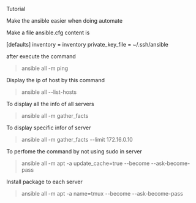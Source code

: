 Tutorial

Make the ansible easier when doing automate

Make a file ansible.cfg content is

[defaults]
inventory = inventory
private_key_file = ~/.ssh/ansible 


after execute the command
> ansible all -m ping


Display the ip of host by this command
> ansible all --list-hosts


To display all the info of all servers
>ansible all -m gather_facts

To display specific infor of server
> ansible all -m gather_facts --limit 172.16.0.10



To perfome the command by not using sudo in server
> ansible all -m apt -a update_cache=true --become --ask-become-pass

Install package to each server
> ansible all -m apt -a name=tmux --become --ask-become-pass
